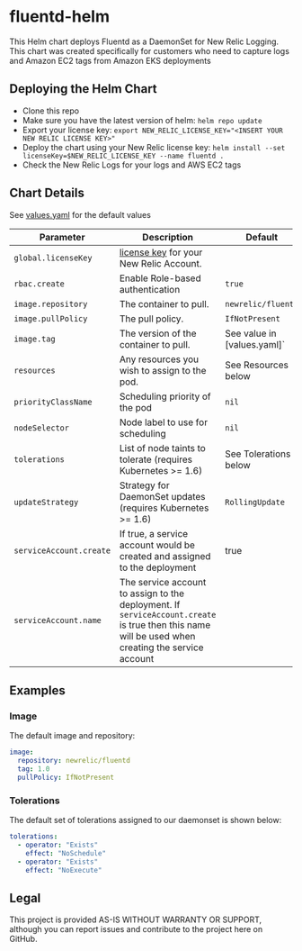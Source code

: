 # fluentd-helm

This Helm chart deploys Fluentd as a DaemonSet for New Relic Logging. This chart was created specifically for customers who need to capture logs and Amazon EC2 tags from Amazon EKS deployments

## Deploying the Helm Chart

- Clone this repo
- Make sure you have the latest version of helm: `helm repo update`
- Export your license key: `export NEW_RELIC_LICENSE_KEY="<INSERT YOUR NEW RELIC LICENSE KEY>"`
- Deploy the chart using your New Relic license key: `helm install --set licenseKey=$NEW_RELIC_LICENSE_KEY --name fluentd .`
- Check the New Relic Logs for your logs and AWS EC2 tags

## Chart Details

See [values.yaml](../../blob/master/newrelic-logging/values.yaml) for the default values

| Parameter               | Description                                                                                                                                       | Default                     |
| ----------------------- | ------------------------------------------------------------------------------------------------------------------------------------------------- | --------------------------- |
| `global.licenseKey`     | [license key](https://docs.newrelic.com/docs/accounts/install-new-relic/account-setup/license-key) for your New Relic Account.                    |
| `rbac.create`           | Enable Role-based authentication                                                                                                                  | `true`                      |
| `image.repository`      | The container to pull.                                                                                                                            | `newrelic/fluentd`          |
| `image.pullPolicy`      | The pull policy.                                                                                                                                  | `IfNotPresent`              |
| `image.tag`             | The version of the container to pull.                                                                                                             | See value in [values.yaml]` |
| `resources`             | Any resources you wish to assign to the pod.                                                                                                      | See Resources below         |
| `priorityClassName`     | Scheduling priority of the pod                                                                                                                    | `nil`                       |
| `nodeSelector`          | Node label to use for scheduling                                                                                                                  | `nil`                       |
| `tolerations`           | List of node taints to tolerate (requires Kubernetes >= 1.6)                                                                                      | See Tolerations below       |
| `updateStrategy`        | Strategy for DaemonSet updates (requires Kubernetes >= 1.6)                                                                                       | `RollingUpdate`             |
| `serviceAccount.create` | If true, a service account would be created and assigned to the deployment                                                                        | true                        |
| `serviceAccount.name`   | The service account to assign to the deployment. If `serviceAccount.create` is true then this name will be used when creating the service account |                             |

## Examples

### Image

The default image and repository:

```yaml
image:
  repository: newrelic/fluentd
  tag: 1.0
  pullPolicy: IfNotPresent
```

### Tolerations

The default set of tolerations assigned to our daemonset is shown below:

```yaml
tolerations:
  - operator: "Exists"
    effect: "NoSchedule"
  - operator: "Exists"
    effect: "NoExecute"
```

## Legal

This project is provided AS-IS WITHOUT WARRANTY OR SUPPORT, although you can report issues and contribute to the project here on GitHub.
